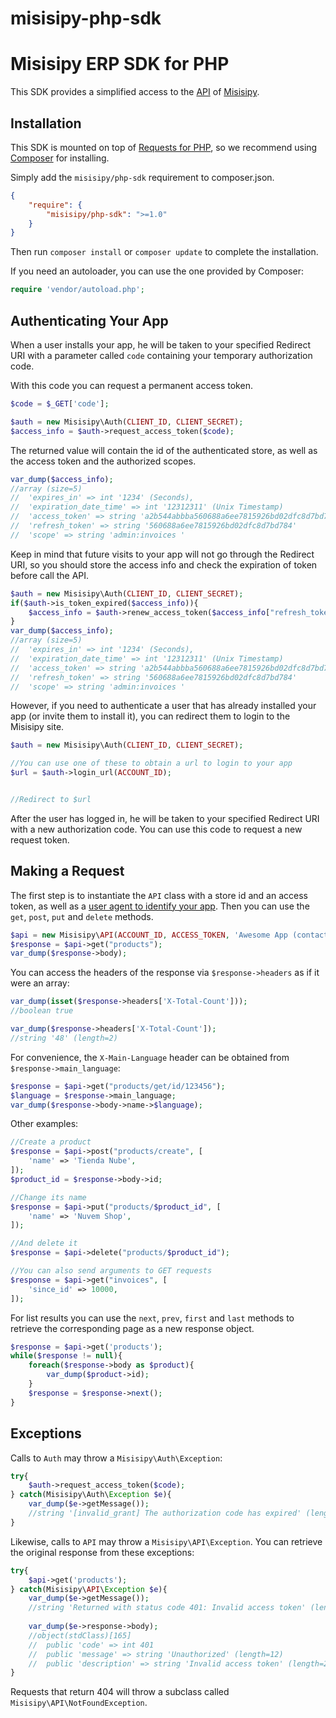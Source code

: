 # misisipy-php-sdk

Misisipy ERP SDK for PHP
==================================

This SDK provides a simplified access to the [API](https://github.com/Misisipy/api-docs) of [Misisipy](https://www.misisipy.com).

Installation
------------
This SDK is mounted on top of [Requests for PHP](https://github.com/rmccue/Requests), so we recommend using [Composer](https://github.com/composer/composer) for installing.

Simply add the `misisipy/php-sdk` requirement to composer.json.

```json
{
    "require": {
        "misisipy/php-sdk": ">=1.0"
    }
}
```

Then run `composer install` or `composer update` to complete the installation.

If you need an autoloader, you can use the one provided by Composer:

```php
require 'vendor/autoload.php';
```


Authenticating Your App
-----------------------
When a user installs your app, he will be taken to your specified Redirect URI with a parameter called `code` containing your temporary authorization code.

With this code you can request a permanent access token.

```php
$code = $_GET['code'];

$auth = new Misisipy\Auth(CLIENT_ID, CLIENT_SECRET);
$access_info = $auth->request_access_token($code);
```

The returned value will contain the id of the authenticated store, as well as the access token and the authorized scopes.

```php
var_dump($access_info);
//array (size=5)
//  'expires_in' => int '1234' (Seconds),
//  'expiration_date_time' => int '12312311' (Unix Timestamp) 
//  'access_token' => string 'a2b544abbba560688a6ee7815926bd02dfc8d7bd784e2e016b422ebbbaa222',
//  'refresh_token' => string '560688a6ee7815926bd02dfc8d7bd784'
//  'scope' => string 'admin:invoices '
```

Keep in mind that future visits to your app will not go through the Redirect URI, so you should store the access info and check the expiration of token before call the API.

```php
$auth = new Misisipy\Auth(CLIENT_ID, CLIENT_SECRET);
if($auth->is_token_expired($access_info)){
    $access_info = $auth->renew_access_token($access_info["refresh_token"]);
}
var_dump($access_info);
//array (size=5)
//  'expires_in' => int '1234' (Seconds),
//  'expiration_date_time' => int '12312311' (Unix Timestamp) 
//  'access_token' => string 'a2b544abbba560688a6ee7815926bd02dfc8d7bd784e2e016b422ebbbaa222',
//  'refresh_token' => string '560688a6ee7815926bd02dfc8d7bd784'
//  'scope' => string 'admin:invoices '
```


However, if you need to authenticate a user that has already installed your app (or invite them to install it), you can redirect them to login to the Misisipy site.

```php
$auth = new Misisipy\Auth(CLIENT_ID, CLIENT_SECRET);

//You can use one of these to obtain a url to login to your app
$url = $auth->login_url(ACCOUNT_ID);


//Redirect to $url
```

After the user has logged in, he will be taken to your specified Redirect URI with a new authorization code. You can use this code to request a new request token.


Making a Request
----------------
The first step is to instantiate the `API` class with a store id and an access token, as well as a [user agent to identify your app](https://github.com/Misisipy/api-docs#identify-your-app). Then you can use the `get`, `post`, `put` and `delete` methods.

```php
$api = new Misisipy\API(ACCOUNT_ID, ACCESS_TOKEN, 'Awesome App (contact@awesome.com)');
$response = $api->get("products");
var_dump($response->body);
```

You can access the headers of the response via `$response->headers` as if it were an array:

```php
var_dump(isset($response->headers['X-Total-Count']));
//boolean true

var_dump($response->headers['X-Total-Count']);
//string '48' (length=2)
```

For convenience, the `X-Main-Language` header can be obtained from `$response->main_language`:

```php
$response = $api->get("products/get/id/123456");
$language = $response->main_language;
var_dump($response->body->name->$language);
```

Other examples:

```php
//Create a product
$response = $api->post("products/create", [
    'name' => 'Tienda Nube',
]);
$product_id = $response->body->id;

//Change its name
$response = $api->put("products/$product_id", [
    'name' => 'Nuvem Shop',
]);

//And delete it
$response = $api->delete("products/$product_id");

//You can also send arguments to GET requests
$response = $api->get("invoices", [
    'since_id' => 10000,
]);
```

For list results you can use the `next`, `prev`, `first` and `last` methods to retrieve the corresponding page as a new response object.

```php
$response = $api->get('products');
while($response != null){
    foreach($response->body as $product){
        var_dump($product->id);
    }
    $response = $response->next();
}
```

Exceptions
----------
Calls to `Auth` may throw a `Misisipy\Auth\Exception`:

```php
try{
    $auth->request_access_token($code);
} catch(Misisipy\Auth\Exception $e){
    var_dump($e->getMessage());
    //string '[invalid_grant] The authorization code has expired' (length=50)
}
```

Likewise, calls to `API` may throw a `Misisipy\API\Exception`. You can retrieve the original response from these exceptions:

```php
try{
    $api->get('products');
} catch(Misisipy\API\Exception $e){
    var_dump($e->getMessage());
    //string 'Returned with status code 401: Invalid access token' (length=43)
    
    var_dump($e->response->body);
    //object(stdClass)[165]
    //  public 'code' => int 401
    //  public 'message' => string 'Unauthorized' (length=12)
    //  public 'description' => string 'Invalid access token' (length=20)
}
```

Requests that return 404 will throw a subclass called `Misisipy\API\NotFoundException`.

